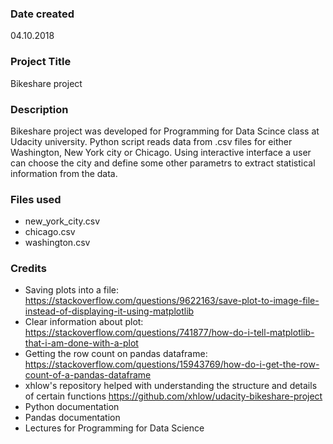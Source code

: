 ### Date created
04.10.2018

### Project Title
Bikeshare project

### Description
Bikeshare project was developed for Programming for Data Scince class at Udacity university. Python script reads data from .csv files for either Washington, New York city or Chicago. Using interactive interface a user can choose the city and define some other parametrs to extract statistical information from the data.

### Files used
- new_york_city.csv
- chicago.csv
- washington.csv

### Credits
- Saving plots into a file: https://stackoverflow.com/questions/9622163/save-plot-to-image-file-instead-of-displaying-it-using-matplotlib
- Clear information about plot: https://stackoverflow.com/questions/741877/how-do-i-tell-matplotlib-that-i-am-done-with-a-plot
- Getting the row count on pandas dataframe: https://stackoverflow.com/questions/15943769/how-do-i-get-the-row-count-of-a-pandas-dataframe
- xhlow's repository helped with understanding the structure and details of certain functions https://github.com/xhlow/udacity-bikeshare-project
- Python documentation
- Pandas documentation
- Lectures for Programming for Data Science


